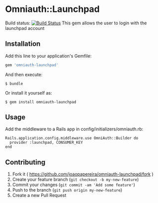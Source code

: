 # Omniauth::Launchpad
Build status: [![Build Status](https://travis-ci.org/joaopapereira/omniauth-launchpad.png?branch=master)](https://travis-ci.org/joaopapereira/omniauth-launchpad)
This gem allows the user to login with the launchpad account

## Installation

Add this line to your application's Gemfile:

```ruby
gem 'omniauth-launchpad'
```

And then execute:

    $ bundle

Or install it yourself as:

    $ gem install omniauth-launchpad

## Usage

Add the middleware to a Rails app in config/initializers/omniauth.rb:
```
Rails.application.config.middleware.use OmniAuth::Builder do
  provider :launchpad, CONSUMER_KEY
end
```

## Contributing

1. Fork it ( https://github.com/joaopapereira/omniauth-launchpad/fork )
2. Create your feature branch (`git checkout -b my-new-feature`)
3. Commit your changes (`git commit -am 'Add some feature'`)
4. Push to the branch (`git push origin my-new-feature`)
5. Create a new Pull Request
